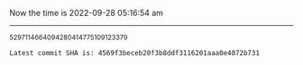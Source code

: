 Now the time is 2022-09-28 05:16:54 am

---

<small>5297114664094280414775109123379</small>

```txt
Latest commit SHA is: 4569f3beceb20f3b8ddf3116201aaa0e4072b731
```

